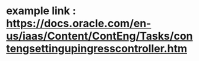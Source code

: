 # example link : https://docs.oracle.com/en-us/iaas/Content/ContEng/Tasks/contengsettingupingresscontroller.htm


